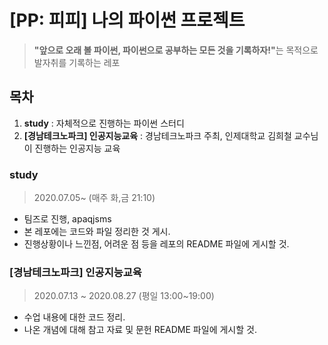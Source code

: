 # [PP: 피피] 나의 파이썬 프로젝트
> <b>"앞으로 오래 볼 파이썬, 파이썬으로 공부하는 모든 것을 기록하자!"</b>는 목적으로 발자취를 기록하는 레포
## 목차
1. <b>study</b> : 자체적으로 진행하는 파이썬 스터디
2. <b>[경남테크노파크] 인공지능교육</b> : 경남테크노파크 주최, 인제대학교 김희철 교수님이 진행하는 인공지능 교육
### study
> 2020.07.05~ (매주 화,금 21:10)
* 팀즈로 진행, apaqjsms 
* 본 레포에는 코드와 파일 정리한 것 게시.
* 진행상황이나 느낀점, 어려운 점 등을 레포의 README 파일에 게시할 것.
### [경남테크노파크] 인공지능교육
> 2020.07.13 ~ 2020.08.27 (평일 13:00~19:00)
* 수업 내용에 대한 코드 정리.
* 나온 개념에 대해 참고 자료 및 문헌 README 파일에 게시할 것.
